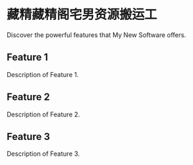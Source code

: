 # 藏精藏精阁宅男资源搬运工

Discover the powerful features that My New Software offers.

## Feature 1

Description of Feature 1.

## Feature 2

Description of Feature 2.

## Feature 3

Description of Feature 3.
